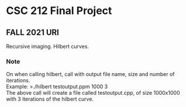 # CSC 212 Final Project
## FALL 2021 URI
Recursive imaging. Hilbert curves.

### Note
On when calling hilbert, call with output file name, size and number of iterations.\
Example: >./hilbert testoutput.ppm 1000 3 \
The above call will create a file called testoutput.cpp, of size 1000x1000 with 3 iterations of the hilbert curve.
